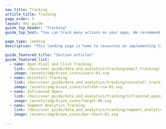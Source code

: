 ```yaml
---
nav_title: Tracking
article_title: Tracking
page_order: 5
layout: dev_guide
guide_top_header: "Tracking"
guide_top_text: "You can track many actions on your apps. We recommend viewing the following articles to learn how to implement the tracking that best fits your use case."

page_type: landing
description: "This landing page is home to resources on implementing tracking in your apps, such as open pixel and click tracking, uninstall tracking, influences opens, and segment analytics tracking."

guide_featured_title: "Section articles"
guide_featured_list:
  - name: Open Pixel and Click Tracking
    link: /docs/user_guide/data_and_analytics/tracking/email_tracking/
    image: /assets/img/braze_icons/users-01.svg
  - name: Uninstall Tracking
    link: /docs/user_guide/data_and_analytics/tracking/uninstall_tracking/
    image: /assets/img/braze_icons/refresh-ccw-01.svg
  - name: Influenced Opens
    link: /docs/user_guide/data_and_analytics/tracking/influenced_opens/
    image: /assets/img/braze_icons/target-05.svg
  - name: Segment Analytics Tracking
    link: /docs/user_guide/data_and_analytics/tracking/segment_analytics_tracking/
    image: /assets/img/braze_icons/bar-chart-01.svg
    
---
```

